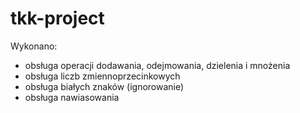 # tkk-project

Wykonano:
- obsługa operacji dodawania, odejmowania, dzielenia i mnożenia
- obsługa liczb zmiennoprzecinkowych
- obsługa białych znaków (ignorowanie)
- obsługa nawiasowania

